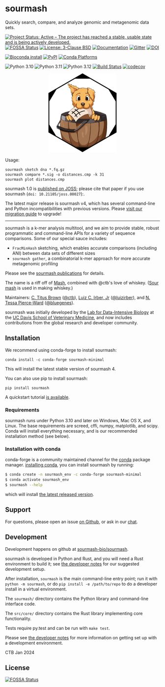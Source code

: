 # sourmash

Quickly search, compare, and analyze genomic and metagenomic data sets.

[![Project Status: Active – The project has reached a stable, usable state and is being actively developed.](https://www.repostatus.org/badges/latest/active.svg)](https://www.repostatus.org/#active)
[![FOSSA Status](https://app.fossa.com/api/projects/git%2Bgithub.com%2Fsourmash-bio%2Fsourmash.svg?type=shield)](https://app.fossa.com/projects/git%2Bgithub.com%2Fsourmash-bio%2Fsourmash?ref=badge_shield)
<a href="https://github.com/sourmash-bio/sourmash/blob/latest/LICENSE"><img alt="License: 3-Clause BSD" src="https://img.shields.io/badge/License-BSD%203--Clause-blue.svg"></a>
[![Documentation](https://readthedocs.org/projects/sourmash/badge/?version=latest)](http://sourmash.readthedocs.io/en/latest/)
[![Gitter](https://badges.gitter.im/sourmash-bio/community.svg)](https://gitter.im/sourmash-bio/community?utm_source=badge&utm_medium=badge&utm_campaign=pr-badge)
[![DOI](http://joss.theoj.org/papers/10.21105/joss.00027/status.svg)](http://joss.theoj.org/papers/10.21105/joss.00027)

[![Bioconda install](https://img.shields.io/conda/dn/bioconda/sourmash.svg?style=flag&label=Bioconda)](https://anaconda.org/bioconda/sourmash)
<a href="https://pypi.org/project/sourmash/"><img alt="PyPI" src="https://badge.fury.io/py/sourmash.svg"></a>
[![Conda Platforms](https://img.shields.io/conda/pn/conda-forge/sourmash-minimal.svg)](https://anaconda.org/conda-forge/sourmash-minimal)

![Python 3.10](https://img.shields.io/badge/python-3.10-blue.svg)
![Python 3.11](https://img.shields.io/badge/python-3.11-blue.svg)
![Python 3.12](https://img.shields.io/badge/python-3.12-blue.svg)
[![Build Status](https://github.com/sourmash-bio/sourmash/workflows/Python%20tests/badge.svg)](https://github.com/sourmash-bio/sourmash/actions/)
[![codecov](https://codecov.io/gh/sourmash-bio/sourmash/branch/latest/graph/badge.svg)](https://codecov.io/gh/sourmash-bio/sourmash)

<p align="center"><img src="https://raw.githubusercontent.com/sourmash-bio/sourmash/latest/doc/_static/logo.png" height="256" /></p>

Usage:

    sourmash sketch dna *.fq.gz
    sourmash compare *.sig -o distances.cmp -k 31
    sourmash plot distances.cmp

sourmash 1.0 is [published on JOSS](https://doi.org/10.21105/joss.00027); please cite that paper if you use sourmash (`doi: 10.21105/joss.00027`):.

The latest major release is sourmash v4, which has several
command-line and Python incompatibilities with previous
versions. Please
[visit our migration guide](https://sourmash.readthedocs.io/en/latest/support.html#migrating-from-sourmash-v3-x-to-sourmash-4-x)
to upgrade!

----

sourmash is a k-mer analysis multitool, and we aim to provide stable, robust programmatic and command-line APIs for a variety of sequence comparisons. Some of our special sauce includes:
- `FracMinHash` sketching, which enables accurate comparisons (including ANI) between data sets of different sizes
- `sourmash gather`, a combinatorial k-mer approach for more accurate metagenomic profiling

Please see the [sourmash publications](https://sourmash.readthedocs.io/en/latest/publications.html#sourmash-fundamentals) for details.

The name is a riff off of [Mash](https://github.com/marbl/Mash),
combined with @ctb's love of whiskey.
([Sour mash](https://en.wikipedia.org/wiki/Sour_mash) is used in
making whiskey.)

Maintainers: [C. Titus Brown](mailto:titus@idyll.org) ([@ctb](http://github.com/ctb)), [Luiz C. Irber, Jr](mailto:luiz@sourmash.bio) ([@luizirber](http://github.com/luizirber)), and [N. Tessa Pierce-Ward](mailto:tessa@sourmash.bio) ([@bluegenes](http://github.com/bluegenes)).

sourmash was initially developed by the
[Lab for Data-Intensive Biology](http://ivory.idyll.org/lab/) at the
[UC Davis School of Veterinary Medicine](http://www.vetmed.ucdavis.edu),
and now includes contributions from the global research and developer
community.

## Installation

We recommend using conda-forge to install sourmash:

```
conda install -c conda-forge sourmash-minimal
```
This will install the latest stable version of sourmash 4.

You can also use pip to install sourmash:

```
pip install sourmash
```

A quickstart tutorial [is available](https://sourmash.readthedocs.io/en/latest/tutorials.html).

### Requirements

sourmash runs under Python 3.10 and later on Windows, Mac OS X, and
Linux.  The base requirements are screed, cffi, numpy, matplotlib, and
scipy.  Conda will install everything necessary, and is
our recommended installation method (see below).

### Installation with conda

conda-forge is a community maintained channel for the
[conda](http://conda.pydata.org/docs/intro.html) package manager.
[installing conda](https://docs.conda.io/projects/conda/en/latest/user-guide/install/),
you can install sourmash by running:

```bash
$ conda create -n sourmash_env -c conda-forge sourmash-minimal
$ conda activate sourmash_env
$ sourmash --help
```

which will install
[the latest released version](https://github.com/sourmash-bio/sourmash/releases).

## Support

For questions, please open an issue [on Github](https://github.com/sourmash-bio/sourmash/issues), or ask in our [chat](https://gitter.im/sourmash-bio/community?utm_source=share-link&utm_medium=link&utm_campaign=share-link).

## Development

Development happens on github at
[sourmash-bio/sourmash](https://github.com/sourmash-bio/sourmash).

sourmash is developed in Python and Rust, and you will need a Rust
environment to build it; see [the developer notes](doc/developer.md)
for our suggested development setup.

After installation, `sourmash` is the main command-line entry point;
run it with `python -m sourmash`, or do `pip install -e /path/to/repo` to
do a developer install in a virtual environment.

The `sourmash/` directory contains the Python library and command-line interface code.

The `src/core/` directory contains the Rust library implementing core
functionality.

Tests require py.test and can be run with `make test`.

Please see [the developer notes](doc/developer.md) for more information
on getting set up with a development environment.

CTB
Jan 2024


## License
[![FOSSA Status](https://app.fossa.com/api/projects/git%2Bgithub.com%2Fsourmash-bio%2Fsourmash.svg?type=large)](https://app.fossa.com/projects/git%2Bgithub.com%2Fsourmash-bio%2Fsourmash?ref=badge_large)